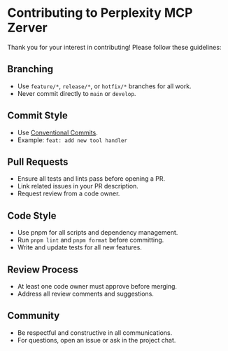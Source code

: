 # Contributing to Perplexity MCP Zerver

Thank you for your interest in contributing! Please follow these guidelines:

## Branching
- Use `feature/*`, `release/*`, or `hotfix/*` branches for all work.
- Never commit directly to `main` or `develop`.

## Commit Style
- Use [Conventional Commits](https://www.conventionalcommits.org/).
- Example: `feat: add new tool handler`

## Pull Requests
- Ensure all tests and lints pass before opening a PR.
- Link related issues in your PR description.
- Request review from a code owner.

## Code Style
- Use pnpm for all scripts and dependency management.
- Run `pnpm lint` and `pnpm format` before committing.
- Write and update tests for all new features.

## Review Process
- At least one code owner must approve before merging.
- Address all review comments and suggestions.

## Community
- Be respectful and constructive in all communications.
- For questions, open an issue or ask in the project chat.
